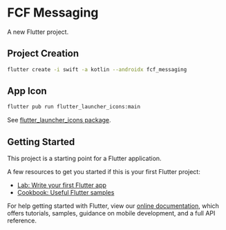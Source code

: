 # FCF Messaging

A new Flutter project.

## Project Creation

```bash
flutter create -i swift -a kotlin --androidx fcf_messaging
```

## App Icon

```bash
flutter pub run flutter_launcher_icons:main
```

See [flutter_launcher_icons package](https://pub.dev/packages/flutter_launcher_icons).

## Getting Started

This project is a starting point for a Flutter application.

A few resources to get you started if this is your first Flutter project:

- [Lab: Write your first Flutter app](https://flutter.dev/docs/get-started/codelab)
- [Cookbook: Useful Flutter samples](https://flutter.dev/docs/cookbook)

For help getting started with Flutter, view our
[online documentation](https://flutter.dev/docs), which offers tutorials,
samples, guidance on mobile development, and a full API reference.
